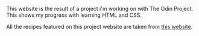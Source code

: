 This website is the result of a project i'm working on with The Odin Project. This shows my progress with learning HTML and CSS.

All the recipes featured on this project website are taken from [this website](https://www.allrecipes.com/).